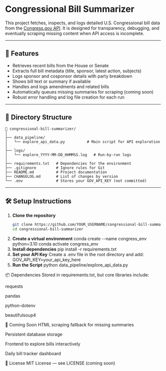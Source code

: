 # Congressional Bill Summarizer

This project fetches, inspects, and logs detailed U.S. Congressional bill data from the [Congress.gov API](https://api.congress.gov/). It is designed for transparency, debugging, and eventually scraping missing content when API access is incomplete.

---

## 🔧 Features

- Retrieves recent bills from the House or Senate
- Extracts full bill metadata (title, sponsor, latest action, subjects)
- Logs sponsor and cosponsor details with party breakdown
- Shows bill text or summary if available
- Handles and logs amendments and related bills
- Automatically queues missing summaries for scraping (coming soon)
- Robust error handling and log file creation for each run

---

## 📁 Directory Structure

```
📁 congressional-bill-summarizer/
│
├── data_pipeline/
│   └── explore_api_data.py          # Main script for API exploration
│
├── logs/
│   └── explore_YYYY-MM-DD_HHMMSS.log   # Run-by-run logs
│
├── requirements.txt   # Dependencies for the environment
├── .gitignore         # Ignore rules for Git
├── README.md          # Project documentation
├── CHANGELOG.md       # List of changes by version
└── .env               # Stores your GOV_API_KEY (not committed)
```
---

## 🛠 Setup Instructions

1. **Clone the repository**
   ```bash
   git clone https://github.com/YOUR_USERNAME/congressional-bill-summarizer.git
   cd congressional-bill-summarizer
2. **Create a virtual environment**
   conda create --name congress_env python=3.10
   conda activate congress_env
3. **Install dependencies**
    pip install -r requirements.txt
4. **Set your API Key**
    Create a .env file in the root directory and add:
    GOV_API_KEY=your_api_key_here
5. **Run the Script**
    python data_pipeline/explore_api_data.py

📦 Dependencies
Stored in requirements.txt, but core libraries include:

requests

pandas

python-dotenv

beautifulsoup4

🚧 Coming Soon
HTML scraping fallback for missing summaries

Persistent database storage

Frontend to explore bills interactively

Daily bill tracker dashboard

📜 License
MIT License — see LICENSE (coming soon)



